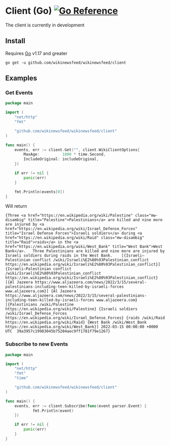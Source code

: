 # Client (Go) [![Go Reference](https://pkg.go.dev/badge/github.com/wikinewsfeed/wikinewsfeed/client.svg)](https://pkg.go.dev/github.com/wikinewsfeed/wikinewsfeed/client)

The client is currently in development

## Install

Requires [Go](https://go.dev/dl/) v1.17 and greater

```sh:no-line-numbers
go get -u github.com/wikinewsfeed/wikinewsfeed/client
```

## Examples

### Get Events

```go
package main

import (
    "net/http"
    "fmt"

    "github.com/wikinewsfeed/wikinewsfeed/client"
)

func main() {
    events, err := client.Get("", client.WikiClientOptions{
        MaxAge:          1800 * time.Second,
        IncludeOriginal: includeOriginal,
    })

    if err != nil {
        panic(err)
    }

    fmt.Println(events[0])
}
```

Will return

```:no-line-numbers
{Three <a href="https://en.wikipedia.org/wiki/Palestine" class="mw-disambig" title="Palestine">Palestinians</a> are killed and nine more are injured by <a href="https://en.wikipedia.org/wiki/Israel_Defense_Forces" title="Israel Defense Forces">Israeli soldiers</a> during <a href="https://en.wikipedia.org/wiki/Raid" class="mw-disambig" title="Raid">raids</a> in the <a href="https://en.wikipedia.org/wiki/West_Bank" title="West Bank">West Bank</a>.   Three Palestinians are killed and nine more are injured by Israeli soldiers during raids in the West Bank.    [{Israeli–Palestinian conflict /wiki/Israeli%E2%80%93Palestinian_conflict https://en.wikipedia.org/wiki/Israeli%E2%80%93Palestinian_conflict}] {Israeli–Palestinian conflict /wiki/Israeli%E2%80%93Palestinian_conflict https://en.wikipedia.org/wiki/Israeli%E2%80%93Palestinian_conflict} [{Al Jazeera https://www.aljazeera.com/news/2022/3/15/several-palestinians-including-teen-killed-by-israeli-forces www.aljazeera.com}] {Al Jazeera https://www.aljazeera.com/news/2022/3/15/several-palestinians-including-teen-killed-by-israeli-forces www.aljazeera.com} [{Palestinians /wiki/Palestine https://en.wikipedia.org/wiki/Palestine} {Israeli soldiers /wiki/Israel_Defense_Forces https://en.wikipedia.org/wiki/Israel_Defense_Forces} {raids /wiki/Raid https://en.wikipedia.org/wiki/Raid} {West Bank /wiki/West_Bank https://en.wikipedia.org/wiki/West_Bank}] 2022-03-15 00:00:00 +0000 UTC  39a3957c19983045b75204aec9ff1781f79e1267}
```

### Subscribe to new Events

```go
package main

import (
    "net/http"
    "fmt"
	"time"

    "github.com/wikinewsfeed/wikinewsfeed/client"
)

func main() {
    events, err := client.Subscribe(func(event parser.Event) {
	        fmt.Println(event)
	})

    if err != nil {
        panic(err)
    }
}
```
